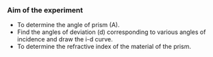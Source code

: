 ### Aim of the experiment
- To determine the angle of prism (A).
- Find the angles of deviation (d) corresponding to various angles of incidence and draw the i-d curve.
- To determine the refractive index of the material of the prism.
